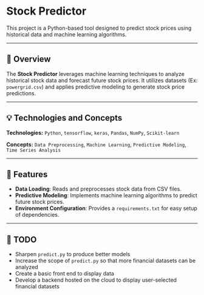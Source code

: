 # Stock Predictor

This project is a Python-based tool designed to predict stock prices using historical data and machine learning algorithms.

---

## 📌 Overview

The **Stock Predictor** leverages machine learning techniques to analyze historical stock data and forecast future stock prices. It utilizes datasets (Ex: `powergrid.csv`) and applies predictive modeling to generate stock price predictions.

---

## 💡 Technologies and Concepts

**Technologies:** `Python`, `tensorflow`, `keras`, `Pandas`, `NumPy`, `Scikit-learn`

**Concepts:** `Data Preprocessing`, `Machine Learning`, `Predictive Modeling`, `Time Series Analysis`

---

## 🚀 Features

- **Data Loading**: Reads and preprocesses stock data from CSV files.
- **Predictive Modeling**: Implements machine learning algorithms to predict future stock prices.
- **Environment Configuration**: Provides a `requirements.txt` for easy setup of dependencies.

---

## 📝 TODO
- Sharpen `predict.py` to produce better models
- Increase the scope of `predict.py` so that more financial datasets can be analyzed
- Create a basic front end to display data
- Develop a backend hosted on the cloud to display user-selected financial datasets
